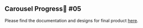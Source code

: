 ## Carousel Progress🎠 #05

Please find the documentation and designs for final product [here](https://github.com/eve1yniq/MachineLab/blob/main/assignments/homework_20Mar.md).
